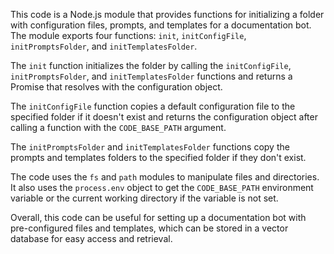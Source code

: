 This code is a Node.js module that provides functions for initializing a folder with configuration files, prompts, and templates for a documentation bot. The module exports four functions: `init`, `initConfigFile`, `initPromptsFolder`, and `initTemplatesFolder`. 

The `init` function initializes the folder by calling the `initConfigFile`, `initPromptsFolder`, and `initTemplatesFolder` functions and returns a Promise that resolves with the configuration object. 

The `initConfigFile` function copies a default configuration file to the specified folder if it doesn't exist and returns the configuration object after calling a function with the `CODE_BASE_PATH` argument. 

The `initPromptsFolder` and `initTemplatesFolder` functions copy the prompts and templates folders to the specified folder if they don't exist. 

The code uses the `fs` and `path` modules to manipulate files and directories. It also uses the `process.env` object to get the `CODE_BASE_PATH` environment variable or the current working directory if the variable is not set. 

Overall, this code can be useful for setting up a documentation bot with pre-configured files and templates, which can be stored in a vector database for easy access and retrieval.